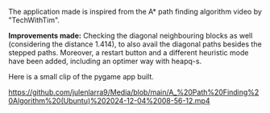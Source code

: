 The application made is inspired from the A* path finding algorithm video by "TechWithTim".

**Improvements made:** Checking the diagonal neighbouring blocks as well (considering the distance 1.414), to also avail the diagonal paths besides the stepped paths. Moreover, a restart button and a different heuristic mode have been added, including an optimer way with heapq-s.

Here is a small clip of the pygame app built.

https://github.com/julenlarra9/Media/blob/main/A_%20Path%20Finding%20Algorithm%20(Ubuntu)%202024-12-04%2008-56-12.mp4
